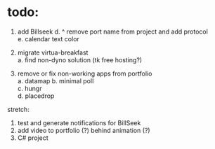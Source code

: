# todo:  

1. add Billseek
 d. ^ remove port name from project and add protocol  
 e. calendar text color  

2. migrate virtua-breakfast  
  a. find non-dyno solution (tk free hosting?)  

3. remove or fix non-working apps from portfolio  
  a. datamap
  b. minimal poll  
  c. hungr  
  d. placedrop  

stretch:
1. test and generate notifications for BillSeek
2. add video to portfolio (?)  behind animation (?)  
3. C# project  
